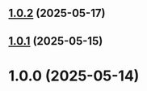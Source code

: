 ## [1.0.2](https://github.com/dev-kitchen/recipe-service/compare/v1.0.1...v1.0.2) (2025-05-17)

## [1.0.1](https://github.com/dev-kitchen/recipe-service/compare/v1.0.0...v1.0.1) (2025-05-15)

# 1.0.0 (2025-05-14)
